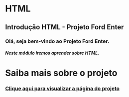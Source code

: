 # HTML
## Introdução HTML - Projeto Ford Enter

### Olá, seja bem-vindo ao Projeto Ford Enter.
##### Neste módulo iremos aprender sobre HTML.

# Saiba mais sobre o projeto
### [Clique aqui para visualizar a página do projeto](https://www.ford.com.br/sobre-a-ford/ford-enter/)
